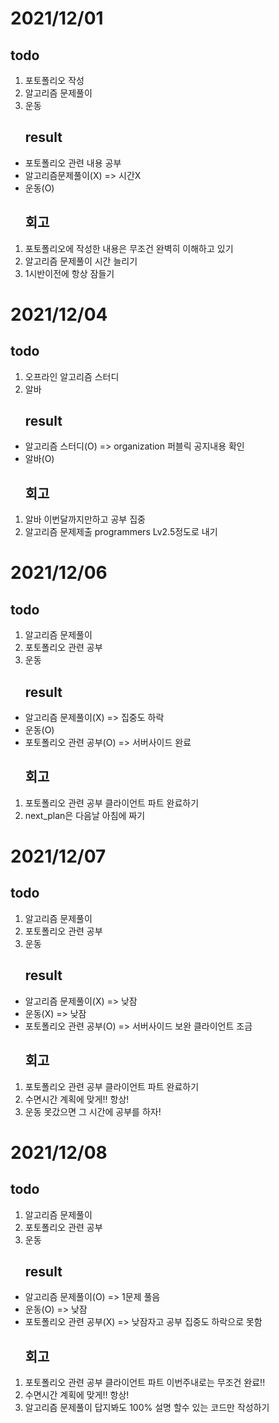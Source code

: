 # 2021/12/01
## todo
1. 포토폴리오 작성
2. 알고리즘 문제풀이
3. 운동
    ## result
* 포토폴리오 관련 내용 공부
* 알고리즘문제풀이(X) => 시간X
* 운동(O)
    ## 회고
1. 포토폴리오에 작성한 내용은 무조건 완벽히 이해하고 있기
2. 알고리즘 문제풀이 시간 늘리기
3. 1시반이전에 항상 잠들기

# 2021/12/04
## todo
1. 오프라인 알고리즘 스터디
2. 알바
    ## result
* 알고리즘 스터디(O) => organization 퍼블릭 공지내용 확인
* 알바(O)
    ## 회고
1. 알바 이번달까지만하고 공부 집중
2. 알고리즘 문제제출 programmers Lv2.5정도로 내기

# 2021/12/06
## todo
1. 알고리즘 문제풀이
2. 포토폴리오 관련 공부
3. 운동
    ## result
* 알고리즘 문제풀이(X) =>  집중도 하락
* 운동(O)
* 포토폴리오 관련 공부(O) => 서버사이드 완료
    ## 회고
1. 포토폴리오 관련 공부 클라이언트 파트 완료하기
2. next_plan은 다음날 아침에 짜기

# 2021/12/07
## todo
1. 알고리즘 문제풀이
2. 포토폴리오 관련 공부
3. 운동
    ## result
* 알고리즘 문제풀이(X) =>  낮잠
* 운동(X) => 낮잠
* 포토폴리오 관련 공부(O) => 서버사이드 보완 클라이언트 조금
    ## 회고
1. 포토폴리오 관련 공부 클라이언트 파트 완료하기
2. 수면시간 계획에 맞게!! 항상!
3. 운동 못갔으면 그 시간에 공부를 하자!


# 2021/12/08
## todo
1. 알고리즘 문제풀이
2. 포토폴리오 관련 공부
3. 운동
    ## result
* 알고리즘 문제풀이(O) => 1문제 풀음
* 운동(O) => 낮잠
* 포토폴리오 관련 공부(X) => 낮잠자고 공부 집중도 하락으로 못함
    ## 회고
1. 포토폴리오 관련 공부 클라이언트 파트 이번주내로는 무조건 완료!!
2. 수면시간 계획에 맞게!! 항상!
3. 알고리즘 문제풀이 답지봐도 100% 설명 할수 있는 코드만 작성하기